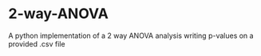 # 2-way-ANOVA
A python implementation of a 2 way ANOVA analysis writing p-values on a provided .csv file
